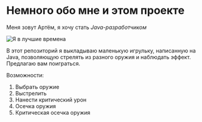 # Немного обо мне и этом проекте

Меня зовут Артём, я хочу стать *Java-разработчиком*

![Я в лучшие времена](https://pic.rutube.ru/user/73/ff/73ff306d2d780f1978285ddb3add2c4f.jpg)

В этот репозиторий я выкладываю маленькую игрульку, написанную на Java,
позволяющую стрелять из разного оружия и наблюдать эффект. 
Предлагаю вам поиграться.

Возможности:
  1. Выбрать оружие
  2. Выстрелить
  3. Нанести критический урон
  4. Осечка оружия
  5. Критическая осечка оружия
  